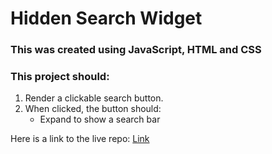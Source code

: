 # Hidden Search Widget

### This was created using JavaScript, HTML and CSS

### This project should:

1. Render a clickable search button.
1. When clicked, the button should:
   - Expand to show a search bar

Here is a link to the live repo: [Link](https://github.com)

